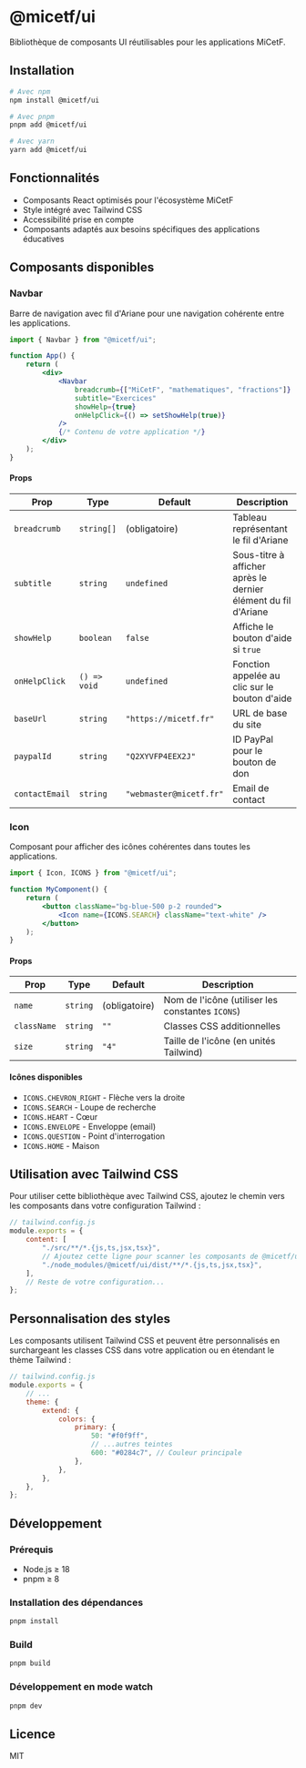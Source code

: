 # @micetf/ui

Bibliothèque de composants UI réutilisables pour les applications MiCetF.

## Installation

```bash
# Avec npm
npm install @micetf/ui

# Avec pnpm
pnpm add @micetf/ui

# Avec yarn
yarn add @micetf/ui
```

## Fonctionnalités

- Composants React optimisés pour l'écosystème MiCetF
- Style intégré avec Tailwind CSS
- Accessibilité prise en compte
- Composants adaptés aux besoins spécifiques des applications éducatives

## Composants disponibles

### Navbar

Barre de navigation avec fil d'Ariane pour une navigation cohérente entre les applications.

```jsx
import { Navbar } from "@micetf/ui";

function App() {
    return (
        <div>
            <Navbar
                breadcrumb={["MiCetF", "mathematiques", "fractions"]}
                subtitle="Exercices"
                showHelp={true}
                onHelpClick={() => setShowHelp(true)}
            />
            {/* Contenu de votre application */}
        </div>
    );
}
```

#### Props

| Prop           | Type         | Default                 | Description                                                    |
| -------------- | ------------ | ----------------------- | -------------------------------------------------------------- |
| `breadcrumb`   | `string[]`   | (obligatoire)           | Tableau représentant le fil d'Ariane                           |
| `subtitle`     | `string`     | `undefined`             | Sous-titre à afficher après le dernier élément du fil d'Ariane |
| `showHelp`     | `boolean`    | `false`                 | Affiche le bouton d'aide si `true`                             |
| `onHelpClick`  | `() => void` | `undefined`             | Fonction appelée au clic sur le bouton d'aide                  |
| `baseUrl`      | `string`     | `"https://micetf.fr"`   | URL de base du site                                            |
| `paypalId`     | `string`     | `"Q2XYVFP4EEX2J"`       | ID PayPal pour le bouton de don                                |
| `contactEmail` | `string`     | `"webmaster@micetf.fr"` | Email de contact                                               |

### Icon

Composant pour afficher des icônes cohérentes dans toutes les applications.

```jsx
import { Icon, ICONS } from "@micetf/ui";

function MyComponent() {
    return (
        <button className="bg-blue-500 p-2 rounded">
            <Icon name={ICONS.SEARCH} className="text-white" />
        </button>
    );
}
```

#### Props

| Prop        | Type     | Default       | Description                                      |
| ----------- | -------- | ------------- | ------------------------------------------------ |
| `name`      | `string` | (obligatoire) | Nom de l'icône (utiliser les constantes `ICONS`) |
| `className` | `string` | `""`          | Classes CSS additionnelles                       |
| `size`      | `string` | `"4"`         | Taille de l'icône (en unités Tailwind)           |

#### Icônes disponibles

- `ICONS.CHEVRON_RIGHT` - Flèche vers la droite
- `ICONS.SEARCH` - Loupe de recherche
- `ICONS.HEART` - Cœur
- `ICONS.ENVELOPE` - Enveloppe (email)
- `ICONS.QUESTION` - Point d'interrogation
- `ICONS.HOME` - Maison

## Utilisation avec Tailwind CSS

Pour utiliser cette bibliothèque avec Tailwind CSS, ajoutez le chemin vers les composants dans votre configuration Tailwind :

```js
// tailwind.config.js
module.exports = {
    content: [
        "./src/**/*.{js,ts,jsx,tsx}",
        // Ajoutez cette ligne pour scanner les composants de @micetf/ui
        "./node_modules/@micetf/ui/dist/**/*.{js,ts,jsx,tsx}",
    ],
    // Reste de votre configuration...
};
```

## Personnalisation des styles

Les composants utilisent Tailwind CSS et peuvent être personnalisés en surchargeant les classes CSS dans votre application ou en étendant le thème Tailwind :

```js
// tailwind.config.js
module.exports = {
    // ...
    theme: {
        extend: {
            colors: {
                primary: {
                    50: "#f0f9ff",
                    // ...autres teintes
                    600: "#0284c7", // Couleur principale
                },
            },
        },
    },
};
```

## Développement

### Prérequis

- Node.js ≥ 18
- pnpm ≥ 8

### Installation des dépendances

```bash
pnpm install
```

### Build

```bash
pnpm build
```

### Développement en mode watch

```bash
pnpm dev
```

## Licence

MIT
